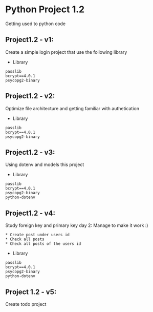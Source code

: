 # Python Project 1.2

Getting used to python code

## Project1.2 - v1: 
Create a simple login project that use the following library
* Library
```
passlib
bcrypt==4.0.1
psycopg2-binary
```
## Project1.2 - v2: 
Optimize file architecture and getting familiar with authetication
* Library
```
passlib
bcrypt==4.0.1
psycopg2-binary
```
## Project1.2 - v3:
Using dotenv and models this project
* Library
```
passlib
bcrypt==4.0.1
psycopg2-binary
python-dotenv
```

## Project1.2 - v4:
Study foreign key and primary key
day 2: Manage to make it work :)

    * Create post under users id
    * Check all posts
    * Check all posts of the users id

* Library
```
passlib
bcrypt==4.0.1
psycopg2-binary
python-dotenv
```

## Project 1.2 - v5:
Create todo project 